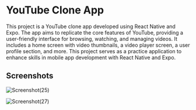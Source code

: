 <h1>YouTube Clone App</h1>

This project is a YouTube clone app developed using React Native and Expo. The app aims to replicate the core features of YouTube, providing a user-friendly interface for browsing, watching, and managing videos. It includes a home screen with video thumbnails, a video player screen, a user profile section, and more. This project serves as a practice application to enhance skills in mobile app development with React Native and Expo.

<h2>Screenshots</h2>

![Screenshot(25)](https://github.com/user-attachments/assets/fc1f6cb1-96b5-4c03-af1d-e8b32207ce14)

![Screenshot(27)](https://github.com/user-attachments/assets/5e5f9e5e-0e5d-4f4a-b3bc-afe6545e5435)


